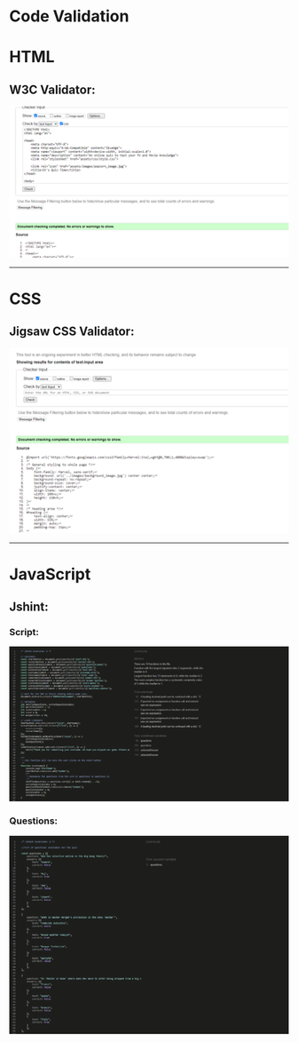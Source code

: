 # Code Validation

# HTML

## W3C Validator:
![HTML](images/validation/html_checker_screenshot.png)
***

# CSS

## Jigsaw CSS Validator:
![CSS](images/validation/css_checker_screenshot.png)
***

# JavaScript

## Jshint:
### Script:
![SCRIPT](images/validation/jshint_script_screenshot.png)

### Questions:
![QUESTIONS](images/validation/jshint_questions_screenshot.png)

